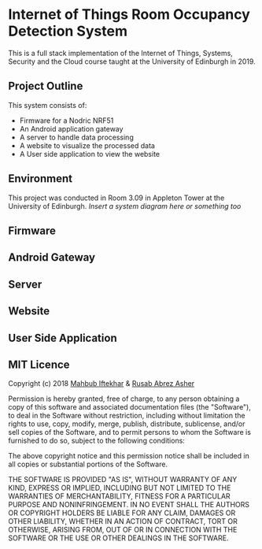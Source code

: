 # Internet of Things Room Occupancy Detection System
This is a full stack implementation of the Internet of Things, Systems, Security and the Cloud course taught at the University of Edinburgh in 2019.

## Project Outline
This system consists of: 
* Firmware for a Nodric NRF51
* An Android application gateway
* A server to handle data processing
* A website to visualize the processed data
* A User side application to view the website

## Environment
This project was conducted in Room 3.09 in Appleton Tower at the University of Edinburgh.
*Insert a system diagram here or something too*

## Firmware

## Android Gateway

## Server

## Website

## User Side Application



## MIT Licence

Copyright (c) 2018 [Mahbub Iftekhar](https://www.mahbubiftekhar.co.uk/) & [Rusab Abrez Asher](https://github.com/BerserkerLan)

Permission is hereby granted, free of charge, to any person obtaining a copy
of this software and associated documentation files (the "Software"), to deal
in the Software without restriction, including without limitation the rights
to use, copy, modify, merge, publish, distribute, sublicense, and/or sell
copies of the Software, and to permit persons to whom the Software is
furnished to do so, subject to the following conditions:

The above copyright notice and this permission notice shall be included in all
copies or substantial portions of the Software.

THE SOFTWARE IS PROVIDED "AS IS", WITHOUT WARRANTY OF ANY KIND, EXPRESS OR
IMPLIED, INCLUDING BUT NOT LIMITED TO THE WARRANTIES OF MERCHANTABILITY,
FITNESS FOR A PARTICULAR PURPOSE AND NONINFRINGEMENT. IN NO EVENT SHALL THE
AUTHORS OR COPYRIGHT HOLDERS BE LIABLE FOR ANY CLAIM, DAMAGES OR OTHER
LIABILITY, WHETHER IN AN ACTION OF CONTRACT, TORT OR OTHERWISE, ARISING FROM,
OUT OF OR IN CONNECTION WITH THE SOFTWARE OR THE USE OR OTHER DEALINGS IN THE
SOFTWARE.
